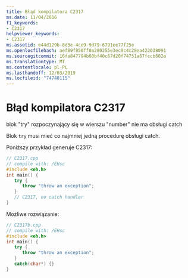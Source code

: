 ```yaml
---
title: Błąd kompilatora C2317
ms.date: 11/04/2016
f1_keywords:
- C2317
helpviewer_keywords:
- C2317
ms.assetid: e44d129b-8d3e-4ce9-9d79-6791ee77f25e
ms.openlocfilehash: aef89f850ff0a280255e3ec9c4c28ea422038091
ms.sourcegitcommit: 16fa847794b60bf40c67d20f74751a67fccb602e
ms.translationtype: MT
ms.contentlocale: pl-PL
ms.lasthandoff: 12/03/2019
ms.locfileid: "74748115"
---
```

# <a name="compiler-error-c2317"></a>Błąd kompilatora C2317

blok "try" rozpoczynający się w wierszu "number" nie ma obsługi catch

Blok `try` musi mieć co najmniej jedną procedurę obsługi catch.

Poniższy przykład generuje C2317:

```cpp
// C2317.cpp
// compile with: /EHsc
#include <eh.h>
int main() {
   try {
      throw "throw an exception";
   }
   // C2317, no catch handler
}
```

Możliwe rozwiązanie:

```cpp
// C2317b.cpp
// compile with: /EHsc
#include <eh.h>
int main() {
   try {
      throw "throw an exception";
   }
   catch(char*) {}
}
```
